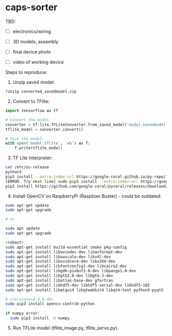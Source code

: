 # caps-sorter

TBD:

- [ ] electronics/wiring
- [ ] 3D models, assembly
- [ ] final device photo 
- [ ] video of working device


Steps to reproduce:

1. Unzip saved model:

```bash
!unzip converted_savedmodel.zip
```


2. Convert to TFlite:
```python
import tensorflow as tf

# Convert the model
converter = tf.lite.TFLiteConverter.from_saved_model('model.savedmodel') # path to the SavedModel directory
tflite_model = converter.convert()

# Save the model.
with open('model.tflite', 'wb') as f:
    f.write(tflite_model)
```


3. TF LIte Interpreter:

```bash
cat /etc/os-release
python3
pip3 install --extra-index-url https://google-coral.github.io/py-repo/ tflite_runtime
[ERROR. Try next line] sudo pip3 install --extra-index-url https://google-coral.github.io/py-repo/ tflite_runtime
pip3 install https://github.com/google-coral/pycoral/releases/download/release-frogfish/tflite_runtime-2.5.0-cp37-cp37m-linux_armv7l.whl

```


4. Install OpenCV on RaspberryPi (Raspbian Buster) - could be outdated:

```bash
sudo apt-get update
sudo apt-get upgrade

# or

sudo apt update
sudo apt-get upgrade

<reboot>
sudo apt-get install build-essential cmake pkg-config
sudo apt-get install libavcodec-dev libavformat-dev
sudo apt-get install libswscale-dev libv4l-dev
sudo apt-get install libxvidcore-dev libx264-dev
sudo apt-get install libfontconfig1-dev libcairo2-dev
sudo apt-get install libgdk-pixbuf2.0-dev libpango1.0-dev
sudo apt-get install libgtk2.0-dev libgtk-3-dev
sudo apt-get install libatlas-base-dev gfortran
sudo apt-get install libhdf5-dev libhdf5-serial-dev libhdf5-103
sudo apt-get install libqtgui4 libqtwebkit4 libqt4-test python3-pyqt5

# <version==4.4.0.46>
sudo pip3 install opencv-contrib-python   
	
if numpy error:
  sudo pip3 install -U numpy
```


5. Run TFLite model (tflite_image.py, tflite_servo.py).
